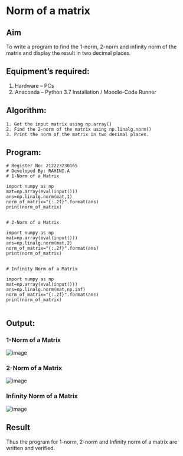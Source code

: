 # Norm of a matrix
## Aim
To write a program to find the 1-norm, 2-norm and infinity norm of the matrix and display the result in two decimal places.
## Equipment’s required:
1.	Hardware – PCs
2.	Anaconda – Python 3.7 Installation / Moodle-Code Runner
## Algorithm:
	1. Get the input matrix using np.array()   
    2. Find the 2-norm of the matrix using np.linalg.norm()
	3. Print the norm of the matrix in two decimal places.
## Program:
```
# Register No: 212223230165
# Developed By: RAHINI.A
# 1-Norm of a Matrix

import numpy as np
mat=np.array(eval(input()))
ans=np.linalg.norm(mat,1)
norm_of_matrix="{:.2f}".format(ans)
print(norm_of_matrix)


# 2-Norm of a Matrix

import numpy as np
mat=np.array(eval(input()))
ans=np.linalg.norm(mat,2)
norm_of_matrix="{:.2f}".format(ans)
print(norm_of_matrix)


# Infinity Norm of a Matrix

import numpy as np
mat=np.array(eval(input()))
ans=np.linalg.norm(mat,np.inf)
norm_of_matrix="{:.2f}".format(ans)
print(norm_of_matrix)


```
## Output:
### 1-Norm of a Matrix
![image](https://github.com/RahiniAchudhan/Norm-of-a-matrix/assets/145742838/855762c7-0e78-460f-9d7c-03117ae6658b)


### 2-Norm of a Matrix
![image](https://github.com/RahiniAchudhan/Norm-of-a-matrix/assets/145742838/b4eb8da2-2697-4c81-a6be-eef2f12aa740)

### Infinity Norm of a Matrix
![image](https://github.com/RahiniAchudhan/Norm-of-a-matrix/assets/145742838/b294788f-b319-45c7-9780-7c6acdfc2274)


## Result
Thus the program for 1-norm, 2-norm and Infinity norm of a matrix are written and verified.
